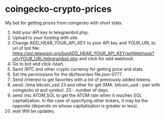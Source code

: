 # coingecko-crypto-prices
 My bot for getting prices from coingecko with short stats.

1. Add your API key in telegrambot.php;
2. Upload to your hosting with site.
3. Change ADD_HEAR_YOUR_API_KEY to your API key and YOUR_URL to url of bot file:
https://api.telegram.org/botADD_HEAR_YOUR_API_KEY/setWebhook?url=YOUR_URL/telegrambot.php
and click for add webhook.
4. Go to bot and click /start.
5. Send /BTC and other crypto currensy for getting price and stats.
6. Set the permissions for the db/favorites file.json 0777.
7. Send /interest to get favorites with a list of previously added tokens.
8. send:
/sma bitcoin_usd 23
and other for get SMA.
bitcoin_usd - pair with coingecko id and symbol.
23 - number of days.
9. send
/mc ATOM,SOL
to get the ATOM rate when it reaches SOL capitalization. In the case of specifying other tickers, it may be the opposite (depends on whose capitalization is greater or less).
10. wait Will be updates.